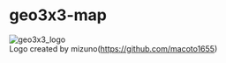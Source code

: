 # geo3x3-map

![geo3x3_logo](https://code4sabae.github.io/geo3x3-map/Geo3x3_Logo.png)  
Logo created by mizuno(https://github.com/macoto1655)  

